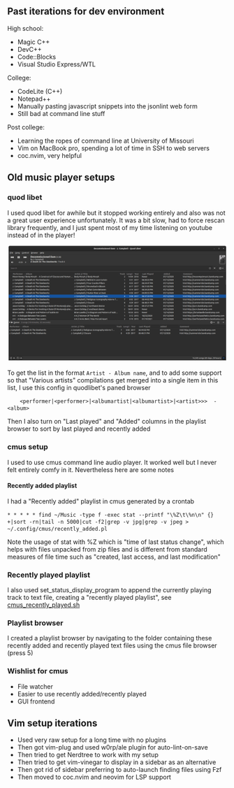 ## Past iterations for dev environment

High school:

- Magic C++
- DevC++
- Code::Blocks
- Visual Studio Express/WTL

College:

- CodeLite (C++)
- Notepad++
- Manually pasting javascript snippets into the jsonlint web form
- Still bad at command line stuff

Post college:

- Learning the ropes of command line at University of Missouri
- Vim on MacBook pro, spending a lot of time in SSH to web servers
- coc.nvim, very helpful

## Old music player setups

### quod libet

I used quod libet for awhile but it stopped working entirely and also was not a
great user experience unfortunately. It was a bit slow, had to force rescan
library frequently, and I just spent most of my time listening on youtube
instead of in the player!

![](img/2.png)

To get the list in the format `Artist - Album name`, and to add some support so
that "Various artists" compilations get merged into a single item in this list,
I use this config in quodlibet's paned browser

```
    <performer|<performer>|<albumartist|<albumartist>|<artist>>>  -  <album>
```

Then I also turn on "Last played" and "Added" columns in the playlist browser
to sort by last played and recently added

### cmus setup

I used to use cmus command line audio player. It worked well but I never felt
entirely comfy in it. Nevertheless here are some notes

#### Recently added playlist

I had a "Recently added" playlist in cmus generated by a crontab

```
* * * * * find ~/Music -type f -exec stat --printf "\%Z\t\%n\n" {} +|sort -rn|tail -n 5000|cut -f2|grep -v jpg|grep -v jpeg > ~/.config/cmus/recently_added.pl
```

Note the usage of stat with %Z which is "time of last status change", which
helps with files unpacked from zip files and is different from standard
measures of file time such as "created, last access, and last modification"

### Recently played playlist

I also used set_status_display_program to append the currently playing track to
text file, creating a "recently played playlist", see
[cmus_recently_played.sh](https://github.com/cmdcolin/dotfiles/blob/master/cmus_recently_played.sh)

### Playlist browser

I created a playlist browser by navigating to the folder containing these
recently added and recently played text files using the cmus file browser
(press 5)

### Wishlist for cmus

- File watcher
- Easier to use recently added/recently played
- GUI frontend

## Vim setup iterations

- Used very raw setup for a long time with no plugins
- Then got vim-plug and used w0rp/ale plugin for auto-lint-on-save
- Then tried to get Nerdtree to work with my setup
- Then tried to get vim-vinegar to display in a sidebar as an alternative
- Then got rid of sidebar preferring to auto-launch finding files using Fzf
- Then moved to coc.nvim and neovim for LSP support
